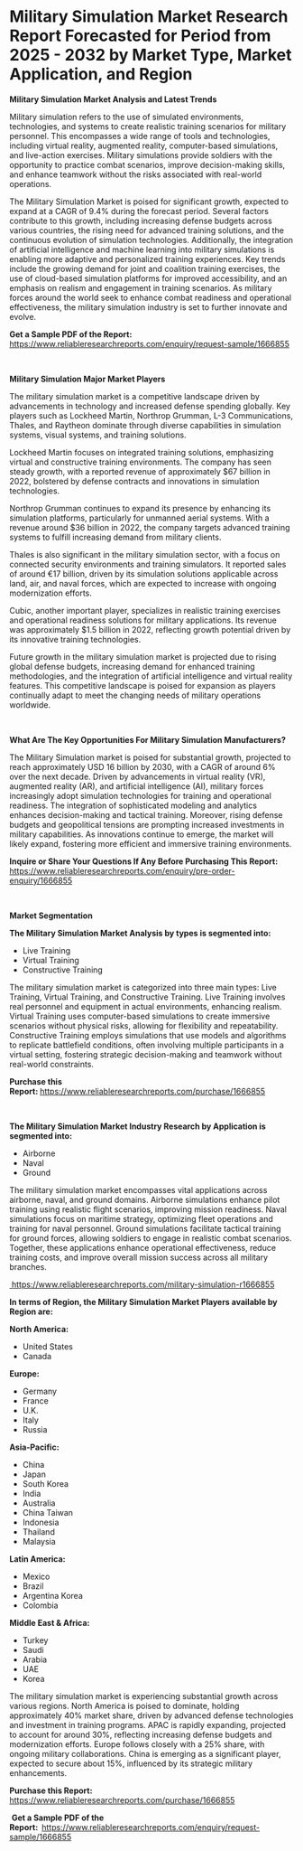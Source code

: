 <p><h1>Military Simulation Market Research Report Forecasted for Period from 2025 -  2032 by Market Type, Market Application, and Region</h1></p><p><strong>Military Simulation Market Analysis and Latest Trends</strong></p>
<p><p>Military simulation refers to the use of simulated environments, technologies, and systems to create realistic training scenarios for military personnel. This encompasses a wide range of tools and technologies, including virtual reality, augmented reality, computer-based simulations, and live-action exercises. Military simulations provide soldiers with the opportunity to practice combat scenarios, improve decision-making skills, and enhance teamwork without the risks associated with real-world operations.</p><p>The Military Simulation Market is poised for significant growth, expected to expand at a CAGR of 9.4% during the forecast period. Several factors contribute to this growth, including increasing defense budgets across various countries, the rising need for advanced training solutions, and the continuous evolution of simulation technologies. Additionally, the integration of artificial intelligence and machine learning into military simulations is enabling more adaptive and personalized training experiences. Key trends include the growing demand for joint and coalition training exercises, the use of cloud-based simulation platforms for improved accessibility, and an emphasis on realism and engagement in training scenarios. As military forces around the world seek to enhance combat readiness and operational effectiveness, the military simulation industry is set to further innovate and evolve.</p></p>
<p><strong>Get a Sample PDF of the Report:&nbsp;</strong> <a href="https://www.reliableresearchreports.com/enquiry/request-sample/1666855?utm_campaign=2875&utm_medium=2&utm_source=Github&utm_content=ia&utm_term=16042025&utm_id=military-simulation">https://www.reliableresearchreports.com/enquiry/request-sample/1666855</a></p>
<p>&nbsp;</p>
<p><strong>Military Simulation Major Market Players</strong></p>
<p><p>The military simulation market is a competitive landscape driven by advancements in technology and increased defense spending globally. Key players such as Lockheed Martin, Northrop Grumman, L-3 Communications, Thales, and Raytheon dominate through diverse capabilities in simulation systems, visual systems, and training solutions.</p><p>Lockheed Martin focuses on integrated training solutions, emphasizing virtual and constructive training environments. The company has seen steady growth, with a reported revenue of approximately $67 billion in 2022, bolstered by defense contracts and innovations in simulation technologies.</p><p>Northrop Grumman continues to expand its presence by enhancing its simulation platforms, particularly for unmanned aerial systems. With a revenue around $36 billion in 2022, the company targets advanced training systems to fulfill increasing demand from military clients.</p><p>Thales is also significant in the military simulation sector, with a focus on connected security environments and training simulators. It reported sales of around €17 billion, driven by its simulation solutions applicable across land, air, and naval forces, which are expected to increase with ongoing modernization efforts.</p><p>Cubic, another important player, specializes in realistic training exercises and operational readiness solutions for military applications. Its revenue was approximately $1.5 billion in 2022, reflecting growth potential driven by its innovative training technologies.</p><p>Future growth in the military simulation market is projected due to rising global defense budgets, increasing demand for enhanced training methodologies, and the integration of artificial intelligence and virtual reality features. This competitive landscape is poised for expansion as players continually adapt to meet the changing needs of military operations worldwide.</p></p>
<p>&nbsp;</p>
<p><strong>What Are The Key Opportunities For Military Simulation Manufacturers?</strong></p>
<p><p>The Military Simulation market is poised for substantial growth, projected to reach approximately USD 16 billion by 2030, with a CAGR of around 6% over the next decade. Driven by advancements in virtual reality (VR), augmented reality (AR), and artificial intelligence (AI), military forces increasingly adopt simulation technologies for training and operational readiness. The integration of sophisticated modeling and analytics enhances decision-making and tactical training. Moreover, rising defense budgets and geopolitical tensions are prompting increased investments in military capabilities. As innovations continue to emerge, the market will likely expand, fostering more efficient and immersive training environments.</p></p>
<p><strong>Inquire or Share Your Questions If Any Before Purchasing This Report:</strong> <a href="https://www.reliableresearchreports.com/enquiry/pre-order-enquiry/1666855?utm_campaign=2875&utm_medium=2&utm_source=Github&utm_content=ia&utm_term=16042025&utm_id=military-simulation">https://www.reliableresearchreports.com/enquiry/pre-order-enquiry/1666855</a></p>
<p>&nbsp;</p>
<p><strong>Market Segmentation</strong></p>
<p><strong>The Military Simulation Market Analysis by types is segmented into:</strong></p>
<p><ul><li>Live Training</li><li>Virtual Training</li><li>Constructive Training</li></ul></p>
<p><p>The military simulation market is categorized into three main types: Live Training, Virtual Training, and Constructive Training. Live Training involves real personnel and equipment in actual environments, enhancing realism. Virtual Training uses computer-based simulations to create immersive scenarios without physical risks, allowing for flexibility and repeatability. Constructive Training employs simulations that use models and algorithms to replicate battlefield conditions, often involving multiple participants in a virtual setting, fostering strategic decision-making and teamwork without real-world constraints.</p></p>
<p><strong>Purchase this Report:&nbsp;</strong><a href="https://www.reliableresearchreports.com/purchase/1666855?utm_campaign=2875&utm_medium=2&utm_source=Github&utm_content=ia&utm_term=16042025&utm_id=military-simulation">https://www.reliableresearchreports.com/purchase/1666855</a></p>
<p>&nbsp;</p>
<p><strong>The Military Simulation Market Industry Research by Application is segmented into:</strong></p>
<p><ul><li>Airborne</li><li>Naval</li><li>Ground</li></ul></p>
<p><p>The military simulation market encompasses vital applications across airborne, naval, and ground domains. Airborne simulations enhance pilot training using realistic flight scenarios, improving mission readiness. Naval simulations focus on maritime strategy, optimizing fleet operations and training for naval personnel. Ground simulations facilitate tactical training for ground forces, allowing soldiers to engage in realistic combat scenarios. Together, these applications enhance operational effectiveness, reduce training costs, and improve overall mission success across all military branches.</p></p>
<p><a href="https://www.reliableresearchreports.com/military-simulation-r1666855?utm_campaign=2875&utm_medium=2&utm_source=Github&utm_content=ia&utm_term=16042025&utm_id=military-simulation">&nbsp;https://www.reliableresearchreports.com/military-simulation-r1666855</a></p>
<p><strong>In terms of Region, the Military Simulation Market Players available by Region are:</strong></p>
<p>
    <p> <strong> North America: </strong>
        <ul>
            <li>United States</li>
            <li>Canada</li>
        </ul>
        </p> 
    <p> <strong> Europe: </strong>
        <ul>
            <li>Germany</li>
            <li>France</li>
            <li>U.K.</li>
            <li>Italy</li>
            <li>Russia</li>
        </ul>
        </p> 
    <p> <strong> Asia-Pacific: </strong>
        <ul>
            <li>China</li>
            <li>Japan</li>
            <li>South Korea</li>
            <li>India</li>
            <li>Australia</li>
            <li>China Taiwan</li>
            <li>Indonesia</li>
            <li>Thailand</li>
            <li>Malaysia</li>
        </ul>
        </p> 
    <p> <strong> Latin America: </strong>
        <ul>
            <li>Mexico</li>
            <li>Brazil</li>
            <li>Argentina Korea</li>
            <li>Colombia</li>
        </ul>
        </p> 
    <p> <strong> Middle East & Africa: </strong>
        <ul>
            <li>Turkey</li>
            <li>Saudi</li>
            <li>Arabia</li>
            <li>UAE</li>
            <li>Korea</li>
        </ul>
    </p>
    </p>
<p><p>The military simulation market is experiencing substantial growth across various regions. North America is poised to dominate, holding approximately 40% market share, driven by advanced defense technologies and investment in training programs. APAC is rapidly expanding, projected to account for around 30%, reflecting increasing defense budgets and modernization efforts. Europe follows closely with a 25% share, with ongoing military collaborations. China is emerging as a significant player, expected to secure about 15%, influenced by its strategic military enhancements.</p></p>
<p><strong>Purchase this Report: </strong><a href="https://www.reliableresearchreports.com/purchase/1666855?utm_campaign=2875&utm_medium=2&utm_source=Github&utm_content=ia&utm_term=16042025&utm_id=military-simulation">https://www.reliableresearchreports.com/purchase/1666855</a></p>
<p>&nbsp;<strong>Get a Sample PDF of the Report:&nbsp;&nbsp;</strong><a href="https://www.reliableresearchreports.com/enquiry/request-sample/1666855?utm_campaign=2875&utm_medium=2&utm_source=Github&utm_content=ia&utm_term=16042025&utm_id=military-simulation">https://www.reliableresearchreports.com/enquiry/request-sample/1666855</a></p>
<p><strong></strong></p>
<p><p></p><p></p><p></p></p>